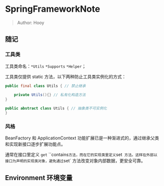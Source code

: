 # SpringFrameworkNote

> Author: Hooy



## 随记

### 工具类

工具类命名：`*Utils` `*Supports`  `*Helper`；

工具类仅提供 static 方法，以下两种防止工具类实例化的方式：

```java
public final class Utils { // 禁止继承
    
    private Utils(){} // 私有化构造方法
}
```

```java
public abstract class Utils { // 抽象类不可实例化
}
```

### 风格

BeanFactory 和 ApplicationContext 功能扩展已是一种渐进式的，通过继承父类和实现新接口逐步扩展功能点。

通常在接口里定义 `get` ``contains` 方法，而在它的实现类里定义 `set`  方法。这样在外部以接口为声明的实现类对象，避免通过 `set` 方法改变对象内部数据，更安全可靠。







## Environment 环境变量
